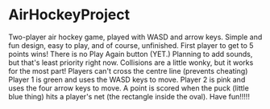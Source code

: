# AirHockeyProject
Two-player air hockey game, played with WASD and arrow keys.
Simple and fun design, easy to play, and of course, unfinished.
First player to get to 5 points wins! There is no Play Again button (YET.)
Planning to add sounds, but that's least priority right now.
Collisions are a little wonky, but it works for the most part!
Players can't cross the centre line (prevents cheating)
Player 1 is green and uses the WASD keys to move.
Player 2 is pink and uses the four arrow keys to move.
A point is scored when the puck (little blue thing) hits a player's net (the rectangle inside the oval).
Have fun!!!!!
